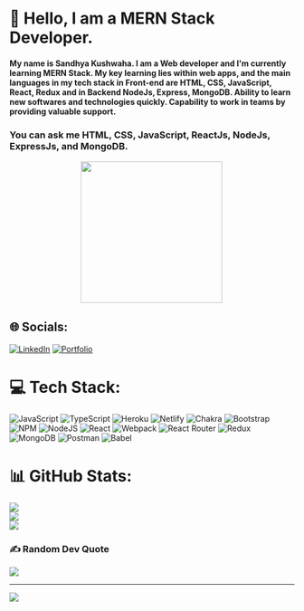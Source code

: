 # 💫 Hello, I am a MERN Stack Developer.  

<h4>My name is Sandhya Kushwaha. I am a Web developer and  I'm currently learning MERN Stack. My key learning lies within web apps, and the main languages in my tech stack in Front-end are  HTML, CSS, JavaScript, React, Redux and in Backend NodeJs, Express, MongoDB. Ability to learn new softwares and technologies quickly. Capability to work in teams by providing valuable support.</h4>

<h3>You can ask me HTML, CSS, JavaScript, ReactJs, NodeJs, ExpressJs, and MongoDB. </h3>


<div style="display:block; margin:auto; border:1px solid white; width:50%"><img style="height:250px;  margin:auto; width:250px" src="https://www.google.com/url?sa=i&url=https%3A%2F%2Fwww.dreamstime.com%2Fvector-female-programmer-software-engineer-coding-desktop-isometric-image193608287&psig=AOvVaw0eP_Z4fUwPylO8t0XwRuGk&ust=1670080661014000&source=images&cd=vfe&ved=0CBAQjRxqFwoTCOD-u66d2_sCFQAAAAAdAAAAABAJ"></img></div>


## 🌐 Socials:
[![LinkedIn](https://img.shields.io/badge/LinkedIn-%230077B5.svg?logo=linkedin&logoColor=white)](https://linkedin.com/in/sandhya-kushwaha-a6b608157) 
[![Portfolio](https://img.shields.io/badge/Portfolio-%230077B5.svg?logo=portfolio&logoColor=white)](https://sand000.github.io/) 

# 💻 Tech Stack:
![JavaScript](https://img.shields.io/badge/javascript-%23323330.svg?style=for-the-badge&logo=javascript&logoColor=%23F7DF1E) ![TypeScript](https://img.shields.io/badge/typescript-%23007ACC.svg?style=for-the-badge&logo=typescript&logoColor=white) ![Heroku](https://img.shields.io/badge/heroku-%23430098.svg?style=for-the-badge&logo=heroku&logoColor=white) ![Netlify](https://img.shields.io/badge/netlify-%23000000.svg?style=for-the-badge&logo=netlify&logoColor=#00C7B7) ![Chakra](https://img.shields.io/badge/chakra-%234ED1C5.svg?style=for-the-badge&logo=chakraui&logoColor=white) ![Bootstrap](https://img.shields.io/badge/bootstrap-%23563D7C.svg?style=for-the-badge&logo=bootstrap&logoColor=white) ![NPM](https://img.shields.io/badge/NPM-%23000000.svg?style=for-the-badge&logo=npm&logoColor=white) ![NodeJS](https://img.shields.io/badge/node.js-6DA55F?style=for-the-badge&logo=node.js&logoColor=white) ![React](https://img.shields.io/badge/react-%2320232a.svg?style=for-the-badge&logo=react&logoColor=%2361DAFB) ![Webpack](https://img.shields.io/badge/webpack-%238DD6F9.svg?style=for-the-badge&logo=webpack&logoColor=black) ![React Router](https://img.shields.io/badge/React_Router-CA4245?style=for-the-badge&logo=react-router&logoColor=white) ![Redux](https://img.shields.io/badge/redux-%23593d88.svg?style=for-the-badge&logo=redux&logoColor=white) ![MongoDB](https://img.shields.io/badge/MongoDB-%234ea94b.svg?style=for-the-badge&logo=mongodb&logoColor=white) ![Postman](https://img.shields.io/badge/Postman-FF6C37?style=for-the-badge&logo=postman&logoColor=white) ![Babel](https://img.shields.io/badge/Babel-F9DC3e?style=for-the-badge&logo=babel&logoColor=black)
# 📊 GitHub Stats:
![](https://github-readme-stats.vercel.app/api?username=sand000&theme=flag-india&hide_border=false&include_all_commits=true&count_private=true)<br/>
![](https://github-readme-streak-stats.herokuapp.com/?user=sand000&theme=flag-india&hide_border=false)<br/>
![](https://github-readme-stats.vercel.app/api/top-langs/?username=sand000&theme=flag-india&hide_border=false&include_all_commits=true&count_private=true&layout=compact)

### ✍️ Random Dev Quote
![](https://quotes-github-readme.vercel.app/api?type=horizontal&theme=radical)

---
[![](https://visitcount.itsvg.in/api?id=sand000&icon=0&color=0)](https://visitcount.itsvg.in)


